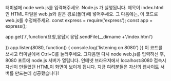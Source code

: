 터미널에 node web.js를 입력해주세요.
Node.js 가 실행됩니다.
제목이 index.html인 HTML 파일을 web.js와 같은 경로(폴더)에 넣어주세요.
그 다음에는, 이 코드로 web.js를 수정해주세요.
const express = require('express');
const app = express();


app.get('/',function(요청,응답){
  응답.sendFile(__dirname +'/index.html')
  
 })
 app.listen(8080, function() {
    console.log('listening on 8080')
  }) 
이 코드를 쓰시고 터미널에서 Ctrl+C를 눌러주세요.
그다음엔 다시 node web.js를 입력하신 후, 8080 포트에 node.js 서버가 열립니다. 
인테넷 브라우저에서 localhost:8080 접속시 자신이 만들었던 HTML이 화면이 보이게 됩니다.
지금 여려분들은 자신의  웹사이트 서버를 만드는데 성공했습니다!